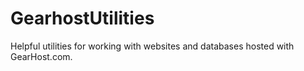 # GearhostUtilities
Helpful utilities for working with websites and databases hosted with GearHost.com.
